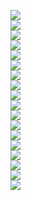 [![](https://dl.dropboxusercontent.com/u/200015521/Social%20Icon%20Links/eBay.png)](http://www.ebay.com/usr/cmcomponents13)  
[![](https://dl.dropboxusercontent.com/u/200015521/Social%20Icon%20Links/Facebook.png)](https://www.facebook.com/CarloMoscatiello)  
[![](https://dl.dropboxusercontent.com/u/200015521/Social%20Icon%20Links/360cities.png)](https://www.360cities.net/profile/carlomoscatiello)  
[![](https://dl.dropboxusercontent.com/u/200015521/Social%20Icon%20Links/BatchGeo.png)](http://batchgeo.com/map/CarsLifeMap)  
[![](https://dl.dropboxusercontent.com/u/200015521/Social%20Icon%20Links/Deezer.png)](http://www.deezer.com/profile/735350015)  
[![](https://dl.dropboxusercontent.com/u/200015521/Social%20Icon%20Links/Giphy.png)](http://giphy.com/channel/cm85)  
[![](https://dl.dropboxusercontent.com/u/200015521/Social%20Icon%20Links/GitHub.png)](https://github.com/cm85)  
[![](https://dl.dropboxusercontent.com/u/200015521/Social%20Icon%20Links/Google.png)](https://plus.google.com/u/0/+CarloMoscatiello85)  
[![](https://dl.dropboxusercontent.com/u/200015521/Social%20Icon%20Links/Instagram.png)](https://instagram.com/CarloMoscatiello)  
[![](https://dl.dropboxusercontent.com/u/200015521/Social%20Icon%20Links/LinkedIn.png)](https://www.linkedin.com/in/carlomoscatiello)  
[![](https://dl.dropboxusercontent.com/u/200015521/Social%20Icon%20Links/Panoramio.png)](http://www.panoramio.com/user/cm85)  
[![](https://dl.dropboxusercontent.com/u/200015521/Social%20Icon%20Links/Peppinos.png)](http://www.peppinosonline.com/locations.html)  
[![](https://dl.dropboxusercontent.com/u/200015521/Social%20Icon%20Links/Pinterest.png)](https://www.pinterest.com/CarloMoscatello)  
[![](https://dl.dropboxusercontent.com/u/200015521/Social%20Icon%20Links/Smarterer.png)](http://smarterer.com/cm85)  
[![](https://dl.dropboxusercontent.com/u/200015521/Social%20Icon%20Links/Twitter.png)](https://twitter.com/C4RLOM)  
[![](https://dl.dropboxusercontent.com/u/200015521/Social%20Icon%20Links/YouTube.png)](https://www.youtube.com/user/CarlosCrazyClips)  
[![](https://dl.dropboxusercontent.com/u/200015521/Social%20Icon%20Links/CM%20Components.png)](http://www.cmcomponents.com)  
[![](
			https://dl.dropboxusercontent.com/u/200015521/Social%20Icon%20Links/Wiki.png)](http://peppinos-italian-family-restaurants.wikia.com/wiki/Peppinos_Italian_Family_Restaurants_Wikia)
